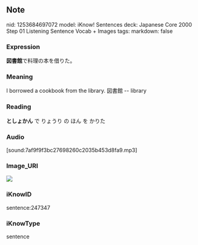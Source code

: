 ## Note
nid: 1253684697072
model: iKnow! Sentences
deck: Japanese Core 2000 Step 01 Listening Sentence Vocab + Images
tags: 
markdown: false

### Expression
<!DOCTYPE html>
<title></title>
<b>図書館</b>で料理の本を借りた。



### Meaning
I borrowed a cookbook from the library.
図書館 -- library

### Reading
<!DOCTYPE html>
<title></title>
<b>としょかん</b> で りょうり の ほん を かりた



### Audio
[sound:7af9f9f3bc27698260c2035b453d8fa9.mp3]

### Image_URI
<!DOCTYPE html>
<title></title>
<img src="1c12084668899fa1b0034f0ca4264b81.jpg">



### iKnowID
sentence:247347

### iKnowType
sentence
